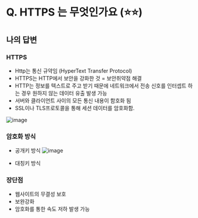 # Q. HTTPS 는 무엇인가요   (⭐⭐)

## 나의 답변

### HTTPS
- Http는 통신 규약임 (HyperText Transfer Protocol)
- HTTPS는 HTTP에서 보안을 강화한 것 = 보안취약점 해결
- HTTP는 정보를 텍스트로 주고 받기  때문에 네트워크에서 전송 신호를 인터셉트 하는 경우 원하지 않는 데이터 유출 발생 가능
- 서버와 클라이언트 사이의 모든 통신 내용이 함호화 됨
- SSL이나 TLS프로토콜을 통해 세션 데이터를 암호화함.

![image](https://user-images.githubusercontent.com/17926024/154187288-6527865e-3872-4f20-8ab2-3c9f0429240f.png)

### 암호화 방식
- 공개키 방식
![image](https://user-images.githubusercontent.com/17926024/154187484-925f74d7-603f-4fef-8f40-68f223ac9fb0.png)


- 대칭키 방식

### 장단점
- 웹사이트의 무결성 보호
- 보완강화
- 암호화를 통한 속도 저하 발생 가능

